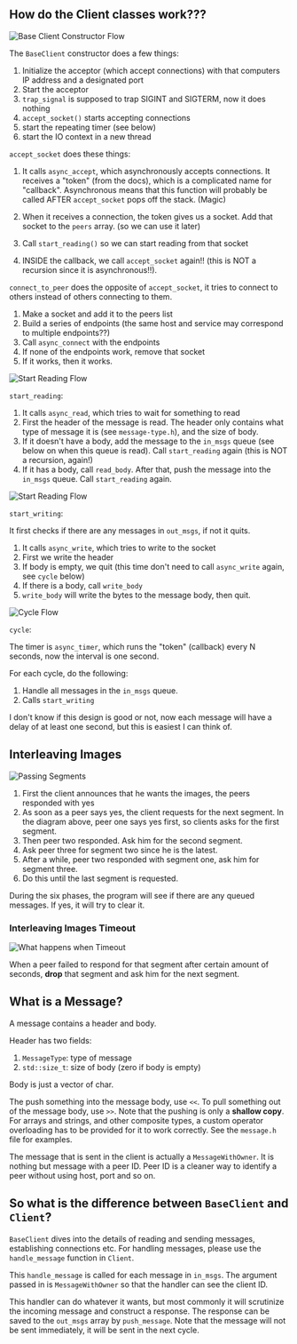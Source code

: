 ## How do the Client classes work???

![Base Client Constructor Flow](./pics/base-client.png)

The `BaseClient` constructor does a few things:

1. Initialize the acceptor (which accept connections) with that computers IP address and a designated port
2. Start the acceptor
3. `trap_signal` is supposed to trap SIGINT and SIGTERM, now it does nothing
4. `accept_socket()` starts accepting connections
5. start the repeating timer (see below)
6. start the IO context in a new thread

`accept_socket` does these things:

1. It calls `async_accept`, which asynchronously accepts connections. It
   receives a "token" (from the docs), which is a complicated name for
   "callback". Asynchronous means that this function will probably be called
   AFTER `accept_socket` pops off the stack. (Magic)

2. When it receives a connection, the token gives us a socket. Add that socket
   to the `peers` array. (so we can use it later)

3. Call `start_reading()` so we can start reading from that socket
4. INSIDE the callback, we call `accept_socket` again!! (this is NOT a recursion
   since it is asynchronous!!).

`connect_to_peer` does the opposite of `accept_socket`, it tries to connect to
others instead of others connecting to them.

1. Make a socket and add it to the peers list
2. Build a series of endpoints (the same host and service may correspond to
   multiple endpoints??)
3. Call `async_connect` with the endpoints
4. If none of the endpoints work, remove that socket
5. If it works, then it works.

![Start Reading Flow](./pics/start_reading.png)

`start_reading`:

1. It calls `async_read`, which tries to wait for something to read
2. First the header of the message is read. The header only contains what type
   of message it is (see `message-type.h`), and the size of body.
3. If it doesn't have a body, add the message to the `in_msgs` queue (see below
   on when this queue is read). Call `start_reading` again (this is NOT a
   recursion, again!)
4. If it has a body, call `read_body`. After that, push the message into the
   `in_msgs` queue. Call `start_reading` again.

![Start Reading Flow](./pics/start_writing.png)

`start_writing`:

It first checks if there are any messages in `out_msgs`, if not it quits.

1. It calls `async_write`, which tries to write to the socket
2. First we write the header
3. If body is empty, we quit (this time don't need to call `async_write`
   again, see `cycle` below)
4. If there is a body, call `write_body`
5. `write_body` will write the bytes to the message body, then quit.

![Cycle Flow](./pics/cycle.png)

`cycle`:

The timer is `async_timer`, which runs the "token" (callback) every N seconds,
now the interval is one second.

For each cycle, do the following:

1. Handle all messages in the `in_msgs` queue.
2. Calls `start_writing`

I don't know if this design is good or not, now each message will have a delay
of at least one second, but this is easiest I can think of.

## Interleaving Images

![Passing Segments](./pics/image_interleave.png)

1. First the client announces that he wants the images, the peers responded with
   yes
2. As soon as a peer says yes, the client requests for the next segment. In the
   diagram above, peer one says yes first, so clients asks for the first
   segment.
3. Then peer two responded. Ask him for the second segment.
4. Ask peer three for segment two since he is the latest.
5. After a while, peer two responded with segment one, ask him for segment
   three.
6. Do this until the last segment is requested.

During the six phases, the program will see if there are any queued messages. If
yes, it will try to clear it.

### Interleaving Images Timeout

![What happens when Timeout](./pics/timeout.png)

When a peer failed to respond for that segment after certain amount of seconds,
**drop** that segment and ask him for the next segment.

## What is a Message?

A message contains a header and body.

Header has two fields:

1. `MessageType`: type of message
2. `std::size_t`: size of body (zero if body is empty)

Body is just a vector of char.

The push something into the message body, use `<<`. To pull something out of the
message body, use `>>`. Note that the pushing is only a **shallow copy**. For
arrays and strings, and other composite types, a custom operator overloading has
to be provided for it to work correctly. See the `message.h` file for examples.

The message that is sent in the client is actually a `MessageWithOwner`. It is
nothing but message with a peer ID. Peer ID is a cleaner way to identify a peer
without using host, port and so on.

## So what is the difference between `BaseClient` and `Client`?

`BaseClient` dives into the details of reading and sending messages,
establishing connections etc. For handling messages, please use the
`handle_message` function in `Client`.

This `handle_message` is called for each message in `in_msgs`. The argument
passed in is `MessageWithOwner` so that the handler can see the client ID.

This handler can do whatever it wants, but most commonly it will scrutinize the
incoming message and construct a response. The response can be saved to the
`out_msgs` array by `push_message`. Note that the message will not be sent
immediately, it will be sent in the next cycle.
